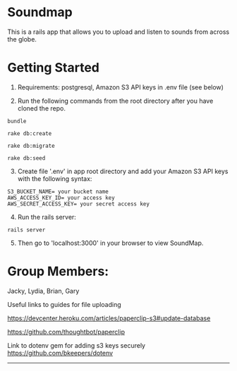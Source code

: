 Soundmap
=========

This is a rails app that allows you to upload and listen to sounds from across the globe.

Getting Started
===============



1) Requirements: postgresql, Amazon S3 API keys in .env file (see below)

2) Run the following commands from the root directory after you have cloned the repo.

```
bundle

rake db:create

rake db:migrate

rake db:seed
```

3) Create file '.env' in app root directory and add your Amazon S3 API keys with the following syntax:

```
S3_BUCKET_NAME= your bucket name
AWS_ACCESS_KEY_ID= your access key
AWS_SECRET_ACCESS_KEY= your secret access key
```

4) Run the rails server:

```
rails server
```

5) Then go to 'localhost:3000' in your browser to view SoundMap.

Group Members:
==============

Jacky, Lydia, Brian, Gary


Useful links to guides for file uploading

https://devcenter.heroku.com/articles/paperclip-s3#update-database

https://github.com/thoughtbot/paperclip

Link to dotenv gem for adding s3 keys securely
https://github.com/bkeepers/dotenv



*********

